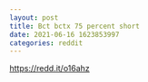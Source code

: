 ```yaml
--- 
layout: post 
title: Bct bctx 75 percent short 
date: 2021-06-16 1623853997 
categories: reddit 
--- 
```

https://redd.it/o16ahz